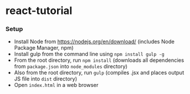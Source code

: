 # react-tutorial

### Setup

 - Install Node from https://nodejs.org/en/download/ (includes Node Package Manager, npm)
 - Install gulp from the command line using `npm install gulp -g`
 - From the root directory, run `npm install` (downloads all dependencies from `package.json` into `node_modules` directory)
 - Also from the root directory, run `gulp` (compiles .jsx and places output JS file into `dist` directory)
 - Open `index.html` in a web browser
